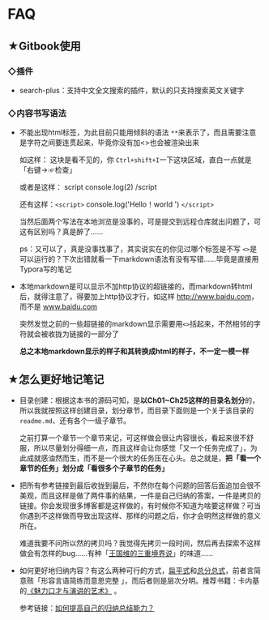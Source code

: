 # FAQ

## ★Gitbook使用

### ◇插件

- search-plus：支持中文全文搜索的插件，默认的只支持搜索英文关键字

### ◇内容书写语法

- 不能出现html标签，为此目前只能用倾斜的语法 `**`来表示了，而且需要注意是字符之间要连贯起来，毕竟你没有加<>也会被渲染出来

  如这样：<script>console.log(1)</script> 这块是看不见的，你 `Ctrl+shift+I`一下这块区域，直白一点就是「右键→☞检查」

  或者是这样： script console.log(2) /script

  还有这样：`<script>` console.log('Hello！world ') `</script>`

  当然后面两个写法在本地浏览是没事的，可是提交到远程仓库就出问题了，可这有区别吗？真是醉了……

  ps：又可以了，真是没事找事了，其实说实在的你见过哪个标签是不写 `<>`是可以运行的？下次出错就看一下markdown语法有没有写错……毕竟是直接用Typora写的笔记

- 本地markdown是可以显示不加http协议的超链接的，而markdown转html后，就得注意了，得要加上http协议才行，如这样 <http://www.baidu.com>，而不是 www.baidu.com

  突然发觉之前的一些超链接的markdown显示需要用`<>`括起来，不然相邻的字符就会被收拢为链接的一部分了

  **总之本地markdown显示的样子和其转换成html的样子，不一定一模一样**



## ★怎么更好地记笔记

- 目录创建：根据这本书的源码可知，是**以Ch01~Ch25这样的目录名划分**的，所以我就按照这样创建目录，划分章节，而目录下面则是一个关于该目录的`readme.md`、还有各个一级子章节。

  之前打算一个章节一个章节来记，可这样做会很让内容很长，看起来很不舒服，所以尽量划分得细一点，而且这样会让你感觉「又一个任务完成了」，为此成就感油然而生，而不是一个很大的任务压在心头。总之就是，**把「看一个章节的任务」划分成「看很多个子章节的任务」**

- 把所有参考链接到最后收拢到最后，不然你在每个问题的回答后面追加会很不美观，而且这样是做了两件事的结果，一件是自己归纳的答案，一件是拷贝的链接。你会发现很多博客都是这样做的，有时候你不知道为啥要这样做？可当你遇到不这样做而导致出现这样、那样的问题之后，你才会明然这样做的意义所在。

  难道我要不问所以然的拷贝吗？我觉得先拷贝一段时间，然后再去探索不这样做会有怎样的bug……有种「[王国维的三重境界说](https://www.zhihu.com/question/20023507)」的味道……

- 如何更好地归纳内容？有这么两种可行的方式，[扁平式](https://www.zhihu.com/question/23327835/answer/34504722)和[总分总式](https://zhuanlan.zhihu.com/p/35406840)，前者言简意赅「形容言语简练而意思完整 」，而后者则是层次分明。推荐书籍：卡内基的[《魅力口才与演讲的艺术》](https://item.jd.com/10871204.html) 。

  参考链接：[如何提高自己的归纳总结能力？](https://www.zhihu.com/question/19622171)





